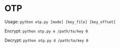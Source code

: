 # OTP

Usage: `python otp.py [mode] [key_file] [key_offset]`

Encrypt: `python otp.py e /path/to/key 0`

Decrypt: `python otp.py d /path/to/key 0`
